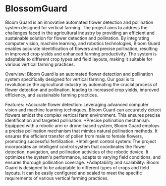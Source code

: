 # BlossomGuard
Bloom Guard is an innovative automated flower detection and pollination system designed for vertical farming. The project aims to address the challenges faced in the
agricultural industry by providing an efficient and sustainable solution for flower detection and pollination. By integrating computer vision, machine learning, and 
robotics technologies, Bloom Guard enables accurate identification of flowers and precise pollination, resulting in improved crop yields and enhanced farming productivity.
The system is adaptable to different crop types and field layouts, making it suitable for various vertical farming practices.

Overview:
Bloom Guard is an automated flower detection and pollination system specifically designed for vertical farming. Our goal is to revolutionize the agricultural industry by automating the crucial process of flower detection and pollination, leading to increased crop yields, improved efficiency, and sustainable farming practices.

Features:
*Accurate flower detection: Leveraging advanced computer vision and machine learning techniques, Bloom Guard can accurately detect flowers amidst the complex vertical farm environment. This ensures precise identification and targeted pollination.
*Precise pollination mechanism: Equipped with a robotic arm or drone-based system, Bloom Guard employs a precise pollination mechanism that mimics natural pollination methods. It ensures the efficient transfer of pollen from male to female flowers, promoting successful fertilization.
*Intelligent control system: The project incorporates an intelligent control system that coordinates the flower detection, navigation, and pollination activities of the robotic device. It optimizes the system's performance, adapts to varying field conditions, and ensures thorough pollination coverage.
*Adaptability and scalability: Bloom Guard is designed to be adaptable to different types of crops and field layouts. It can be easily configured and scaled to meet the specific requirements of various vertical farming practices.
